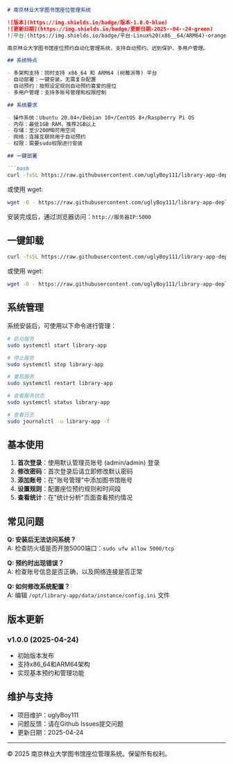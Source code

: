```markdown name=README.md
# 南京林业大学图书馆座位管理系统

![版本](https://img.shields.io/badge/版本-1.0.0-blue)
![更新日期](https://img.shields.io/badge/更新日期-2025--04--24-green)
![平台](https://img.shields.io/badge/平台-Linux%20(x86__64/ARM64)-orange)

南京林业大学图书馆座位预约自动化管理系统，支持自动预约、迟到保护、多用户管理。

## 系统特点

- 多架构支持：同时支持 x86_64 和 ARM64 (树莓派等) 平台
- 自动部署：一键安装，无需复杂配置
- 自动预约：按照设定规则自动预约喜爱的座位
- 多用户管理：支持多账号管理和权限控制

## 系统要求

- 操作系统：Ubuntu 20.04+/Debian 10+/CentOS 8+/Raspberry Pi OS
- 内存：最低1GB RAM，推荐2GB以上
- 存储：至少200MB可用空间
- 网络：连接互联网用于自动预约
- 权限：需要sudo权限进行安装

## 一键部署

```bash
curl -fsSL https://raw.githubusercontent.com/uglyBoy111/library-app-deploy/main/scripts/install.sh | sudo bash
```

或使用 wget:

```bash
wget -O - https://raw.githubusercontent.com/uglyBoy111/library-app-deploy/main/scripts/install.sh | sudo bash
```

安装完成后，通过浏览器访问：`http://服务器IP:5000`

## 一键卸载

```bash
curl -fsSL https://raw.githubusercontent.com/uglyBoy111/library-app-deploy/main/scripts/uninstall.sh | sudo bash
```

或使用 wget:

```bash
wget -O - https://raw.githubusercontent.com/uglyBoy111/library-app-deploy/main/scripts/uninstall.sh | sudo bash
```

## 系统管理

系统安装后，可使用以下命令进行管理：

```bash
# 启动服务
sudo systemctl start library-app

# 停止服务
sudo systemctl stop library-app

# 重启服务
sudo systemctl restart library-app

# 查看服务状态
sudo systemctl status library-app

# 查看日志
sudo journalctl -u library-app -f
```

## 基本使用

1. **首次登录**：使用默认管理员账号 (admin/admin) 登录
2. **修改密码**：首次登录后请立即修改默认密码
3. **添加账号**：在"账号管理"中添加图书馆账号
4. **设置规则**：配置座位预约规则和时间段
5. **查看统计**：在"统计分析"页面查看预约情况

## 常见问题

**Q: 安装后无法访问系统？**  
A: 检查防火墙是否开放5000端口：`sudo ufw allow 5000/tcp`

**Q: 预约时出现错误？**  
A: 检查账号信息是否正确，以及网络连接是否正常

**Q: 如何修改系统配置？**  
A: 编辑 `/opt/library-app/data/instance/config.ini` 文件

## 版本更新

### v1.0.0 (2025-04-24)
- 初始版本发布
- 支持x86_64和ARM64架构
- 实现基本预约和管理功能

## 维护与支持

- 项目维护：uglyBoy111
- 问题反馈：请在Github Issues提交问题
- 更新日期：2025-04-24

---

© 2025 南京林业大学图书馆座位管理系统。保留所有权利。
```
